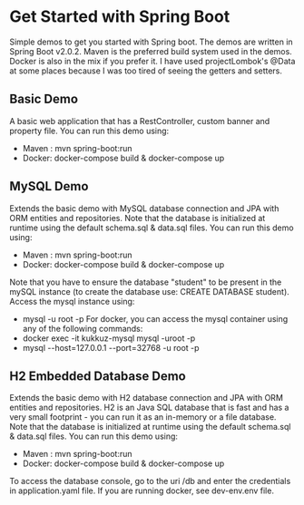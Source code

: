 # Get Started with Spring Boot

Simple demos to get you started with Spring boot. The demos are written in Spring Boot v2.0.2. Maven is the preferred build system used in the demos. Docker is also in the mix if you prefer it. I have used projectLombok's @Data at some places because I was too tired of seeing the getters and setters.

## Basic Demo

A basic web application that has a RestController, custom banner and property file. You can run this demo using:
- Maven : mvn spring-boot:run
- Docker: docker-compose build & docker-compose up

## MySQL Demo

Extends the basic demo with MySQL database connection and JPA with ORM entities and repositories. Note that the database is initialized at runtime using the default schema.sql & data.sql files. You can run this demo using:
- Maven : mvn spring-boot:run
- Docker: docker-compose build & docker-compose up

Note that you have to ensure the database "student" to be present in the mySQL instance (to create the database use: CREATE DATABASE student). Access the mysql instance using:
- mysql -u root -p
For docker, you can access the mysql container using any of the following commands:
- docker exec -it kukkuz-mysql mysql -uroot -p
- mysql --host=127.0.0.1 --port=32768 -u root -p

## H2 Embedded Database Demo

Extends the basic demo with H2 database connection and JPA with ORM entities and repositories. H2 is an Java SQL database that is fast and has a very small footprint - you can run it as an in-memory or a file database. Note that the database is initialized at runtime using the default schema.sql & data.sql files. You can run this demo using:
- Maven : mvn spring-boot:run
- Docker: docker-compose build & docker-compose up

To access the database console, go to the uri /db and enter the credentials in application.yaml file. If you are running docker, see dev-env.env file.
